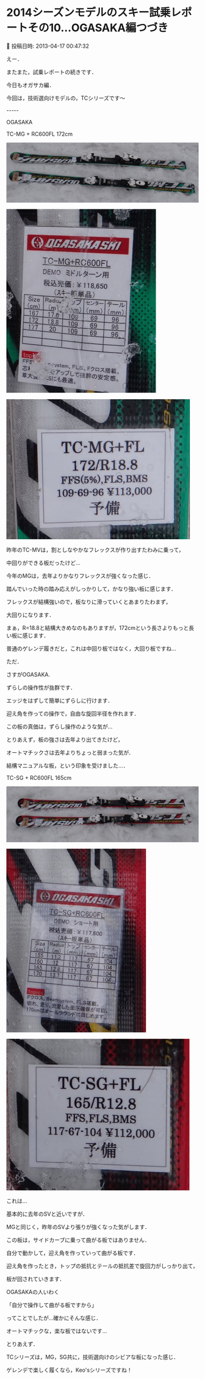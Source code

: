 # 2014シーズンモデルのスキー試乗レポートその10…OGASAKA編つづき

📅 投稿日時: 2013-04-17 00:47:32

えー．


またまた，試乗レポートの続きです．


今日もオガサカ編．





今回は，技術選向けモデルの，TCシリーズです～


-----[]()


OGASAKA





TC-MG + RC600FL 172cm




![7bdfac961926876524af3f5db48ce2e4.jpg](images/7bdfac961926876524af3f5db48ce2e4.jpg)









![57c9a1db45b8604719298be0b7ba0e75.jpg](images/57c9a1db45b8604719298be0b7ba0e75.jpg)









![8957797b3e05df020881acd2de768803.jpg](images/8957797b3e05df020881acd2de768803.jpg)




昨年のTC-MVは，割としなやかなフレックスが作り出すたわみに乗って，


中回りができる板だったけど…


今年のMGは，去年よりかなりフレックスが強くなった感じ．


踏んでいった時の踏み応えがしっかりして，かなり強い板に感じます．


フレックスが結構強いので，板なりに滑っていくとあまりたわまず，


大回りになります．


まぁ，R=18.8と結構大きめなのもありますが，172cmという長さよりもっと長い板に感じます．


普通のゲレンデ履きだと，これは中回り板ではなく，大回り板ですね…


ただ．


さすがOGASAKA.


ずらしの操作性が抜群です．


エッジをはずして簡単にずらしに行けます．


迎え角を作っての操作で，自由な旋回半径を作れます．


この板の真価は，ずらし操作のような気が…


とりあえず，板の強さは去年より出てきたけど，


オートマチックさは去年よりちょっと弱まった気が．


結構マニュアルな板，という印象を受けました…．


[]()





TC-SG + RC600FL 165cm







![61007ac08739179f2619d6ba2f649db8.jpg](images/61007ac08739179f2619d6ba2f649db8.jpg)









![9bf3a22893541098a24955bbeba2f675.jpg](images/9bf3a22893541098a24955bbeba2f675.jpg)









![f0db22cd3449b5e458a8ee97fadf7da1.jpg](images/f0db22cd3449b5e458a8ee97fadf7da1.jpg)







これは…


基本的に去年のSVと近いですが．


MGと同じく，昨年のSVより張りが強くなった気がします．


この板は，サイドカーブに乗って曲がる板ではありません．


自分で動かして，迎え角を作っていって曲がる板です．


迎え角を作ったとき，トップの抵抗とテールの抵抗差で旋回力がしっかり出て，


板が回されていきます．


OGASAKAの人いわく


「自分で操作して曲がる板ですから」


ってことでしたが…確かにそんな感じ．


オートマチックな，楽な板ではないです…


とりあえず．


TCシリーズは，MG，SG共に，技術選向けのシビアな板になった感じ．


ゲレンデで楽しく履くなら，Keo'sシリーズですね！
